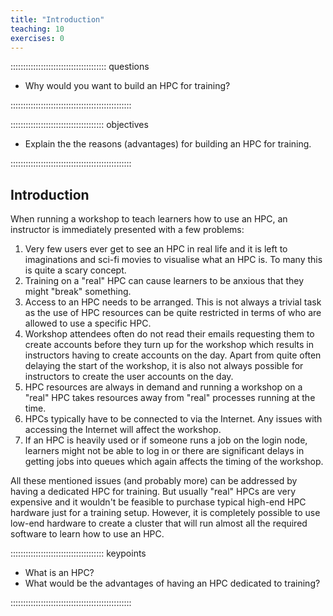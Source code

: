 ```yaml
---
title: "Introduction"
teaching: 10
exercises: 0 
---
```


:::::::::::::::::::::::::::::::::::::: questions 

- Why would you want to build an HPC for training?

::::::::::::::::::::::::::::::::::::::::::::::::

::::::::::::::::::::::::::::::::::::: objectives

- Explain the the reasons (advantages) for building an HPC for training.

::::::::::::::::::::::::::::::::::::::::::::::::

## Introduction

When running a workshop to teach learners how to use an HPC, an instructor is
immediately presented with a few problems:

1. Very few users ever get to see an HPC in real life and it is left to 
imaginations and sci-fi movies to visualise what an HPC is. To many this is
quite a scary concept. 
1. Training on a "real" HPC can cause learners to be anxious that they might 
"break" something.
1. Access to an HPC needs to be arranged. This is not always a trivial task as
the use of HPC resources can be quite restricted in terms of who are allowed
to use a specific HPC. 
1. Workshop attendees often do not read their emails 
requesting them to create accounts before they turn up for the workshop which
results in instructors having to create accounts on the day. Apart from quite
often delaying the start of the workshop, it is also not always possible for 
instructors to create the user accounts on the day.
1. HPC resources are always in demand and running a workshop on a "real" HPC
takes resources away from "real" processes running at the time.
1. HPCs typically have to be connected to via the Internet. Any issues with 
accessing the Internet will affect the workshop.
1. If an HPC is heavily used or if someone runs a job on the login node, 
learners might not be able to log in or there are significant delays in getting
jobs into queues which again affects the timing of the workshop.

All these mentioned issues (and probably more) can be addressed by having a
dedicated HPC for training. But usually "real" HPCs are very expensive and it
wouldn't be feasible to purchase typical high-end HPC hardware just for a 
training setup. However, it is completely possible to use low-end hardware to
create a cluster that will run almost all the required software to learn how
to use an HPC.



::::::::::::::::::::::::::::::::::::: keypoints 

- What is an HPC?
- What would be the advantages of having an HPC dedicated to training?

::::::::::::::::::::::::::::::::::::::::::::::::

[r-markdown]: https://rmarkdown.rstudio.com/
